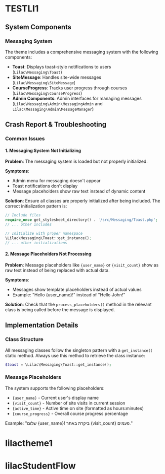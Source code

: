 # TESTLI1

## System Components

### Messaging System
The theme includes a comprehensive messaging system with the following components:

* **Toast**: Displays toast-style notifications to users (`Lilac\Messaging\Toast`)
* **SiteMessage**: Handles site-wide messages (`Lilac\Messaging\SiteMessage`)
* **CourseProgress**: Tracks user progress through courses (`Lilac\Messaging\CourseProgress`)
* **Admin Components**: Admin interfaces for managing messages (`Lilac\Messaging\Admin\MessagingAdmin` and `Lilac\Messaging\Admin\MessageManager`)

## Crash Report & Troubleshooting

### Common Issues

#### 1. Messaging System Not Initializing
**Problem**: The messaging system is loaded but not properly initialized.

**Symptoms**:
- Admin menu for messaging doesn't appear
- Toast notifications don't display
- Message placeholders show raw text instead of dynamic content

**Solution**:
Ensure all classes are properly initialized after being included. The correct initialization pattern is:

```php
// Include files
require_once get_stylesheet_directory() . '/src/Messaging/Toast.php';
// ... other includes

// Initialize with proper namespace
\Lilac\Messaging\Toast::get_instance();
// ... other initializations
```

#### 2. Message Placeholders Not Processing
**Problem**: Message placeholders like `{user_name}` or `{visit_count}` show as raw text instead of being replaced with actual data.

**Symptoms**:
- Messages show template placeholders instead of actual values
- Example: "Hello {user_name}!" instead of "Hello John!"

**Solution**:
Check that the `process_placeholders()` method in the relevant class is being called before the message is displayed.

## Implementation Details

### Class Structure
All messaging classes follow the singleton pattern with a `get_instance()` static method. Always use this method to retrieve the class instance:

```php
$toast = \Lilac\Messaging\Toast::get_instance();
```

### Message Placeholders
The system supports the following placeholders:
- `{user_name}` - Current user's display name
- `{visit_count}` - Number of site visits in current session
- `{active_time}` - Active time on site (formatted as hours:minutes)
- `{course_progress}` - Overall course progress percentage

Example: "שלום {user_name}! ביקרת באתר {visit_count} פעמים."
# lilactheme1
# lilacStudentFlow

